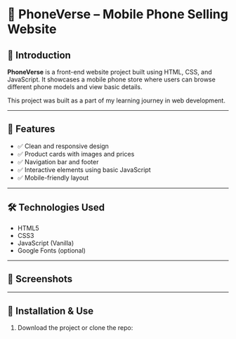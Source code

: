 # 📱 PhoneVerse – Mobile Phone Selling Website

## 👋 Introduction
**PhoneVerse** is a front-end website project built using HTML, CSS, and JavaScript. It showcases a mobile phone store where users can browse different phone models and view basic details.

This project was built as a part of my learning journey in web development.

---

## 🚀 Features
- ✅ Clean and responsive design
- ✅ Product cards with images and prices
- ✅ Navigation bar and footer
- ✅ Interactive elements using basic JavaScript
- ✅ Mobile-friendly layout

---

## 🛠 Technologies Used
- HTML5  
- CSS3  
- JavaScript (Vanilla)  
- Google Fonts (optional)

---

## 📸 Screenshots


---

## 🔧 Installation & Use
1. Download the project or clone the repo:

